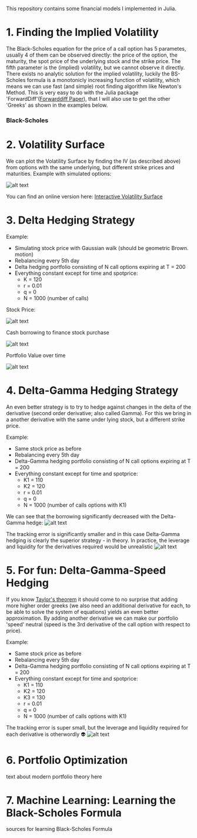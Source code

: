 This repository contains some financial models I implemented in Julia.

# 1. Finding the Implied Volatility

The Black-Scholes equation for the price of a call option has 5 parametes, usually 4 of them can be observed directly: the price of the option, the maturity, the spot price of the underlying stock and the strike price. The fifth parameter is the (implied) volatility, but we cannot observe it directly. There exists no analytic solution for the implied volatility, luckily the BS-Scholes formula is a monotonicly increasing function of volatility, which means we can use fast (and simple) root finding algorithm like Newton's Method. 
This is very easy to do with the Julia package 'ForwardDiff'([Forwarddiff Paper](https://arxiv.org/abs/1607.07892)), that I will also use to get the other 'Greeks' as shown in the examples below.

### Black-Scholes  

# 2. Volatility Surface
We can plot the Volatility Surface by finding the IV (as described above) from options with the same underlying, but different strike prices and maturities.
Example with simulated options:

![alt text](https://github.com/kgeoffrey/quantitativefinance/blob/master/fig/volatilitysurface.png "Logo Title Text 1")



You can find an online version here: [Interactive Volatility Surface](https://kgeoffrey.github.io/quantfinance/graph.html)


# 3. Delta Hedging Strategy

Example:

 - Simulating stock price with Gaussian walk (should be geometric Brown. motion) 
 - Rebalancing every 5th day 
 - Delta hedging portfolio consisting of N call options expiring at T = 200
 - Everything constant except for time and spotprice:
    - K = 120
    - r = 0.01
    - q = 0
    - N = 1000 (number of calls)
    
 Stock Price:
 
 ![alt text](https://github.com/kgeoffrey/quantitativefinance/blob/master/fig/stockprice.png "Logo Title Text 1")
 
 Cash borrowing to finance stock purchase 
 
 ![alt text](https://github.com/kgeoffrey/quantitativefinance/blob/master/fig/borrow.png "Logo Title Text 1")
 
 Portfolio Value over time
 
 ![alt text](https://github.com/kgeoffrey/quantitativefinance/blob/master/fig/value.png "Logo Title Text 1")


# 4. Delta-Gamma Hedging Strategy

An even better strategy is to try to hedge against changes in the delta of the derivative (second order derivative; also called Gamma).
For this we bring in a another derivative with the same under lying stock, but a different strike price. 

Example:
 - Same stock price as before
 - Rebalancing every 5th day
 - Delta-Gamma hedging portfolio consisting of N call options expiring at T = 200
 - Everything constant except for time and spotprice: 
   - K1 = 110
   - K2 = 120
   - r = 0.01
   - q = 0
   - N = 1000 (number of calls options with K1)

We can see that the borrowing significantly decreased with the Delta-Gamma hedge:
![alt text](https://github.com/kgeoffrey/quantitativefinance/blob/master/fig/borrowdeltagamma.png "Logo Title Text 1")

The tracking error is significantly smaller and in this case Delta-Gamma hedging is clearly the superior strategy - in theory. In practice, the leverage and liquidity for the derivatives required would be unrealistic 
![alt text](https://github.com/kgeoffrey/quantitativefinance/blob/master/fig/valuedeltagamma.png "Logo Title Text 1")

# 5. For fun: Delta-Gamma-Speed Hedging

If you know [Taylor's theorem](https://en.wikipedia.org/wiki/Taylor%27s_theorem) it should come to no surprise that adding more higher order greeks (we also need an additional derivative for each, to be able to solve the system of equations) yields an even better approximation. By adding another derivative we can make our portfolio 'speed' neutral (speed is the 3rd derivative of the call option with respect to price).

Example:
 - Same stock price as before
 - Rebalancing every 5th day
 - Delta-Gamma hedging portfolio consisting of N call options expiring at T = 200
 - Everything constant except for time and spotprice: 
   - K1 = 110
   - K2 = 120
   - K3 = 130
   - r = 0.01
   - q = 0
   - N = 1000 (number of calls options with K1)
   
 The tracking error is super small, but the leverage and liquidity required for each derivative is otherwordly :alien:
![alt text](https://github.com/kgeoffrey/quantitativefinance/blob/master/fig/dgsvalue.png "Logo Title Text 1")

# 6. Portfolio Optimization

text about modern portfolio theory here

# 7. Machine Learning: Learning the Black-Scholes Formula

sources for learning Black-Scholes Formula
